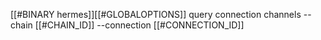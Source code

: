 [[#BINARY hermes]][[#GLOBALOPTIONS]] query connection channels --chain [[#CHAIN_ID]] --connection [[#CONNECTION_ID]]